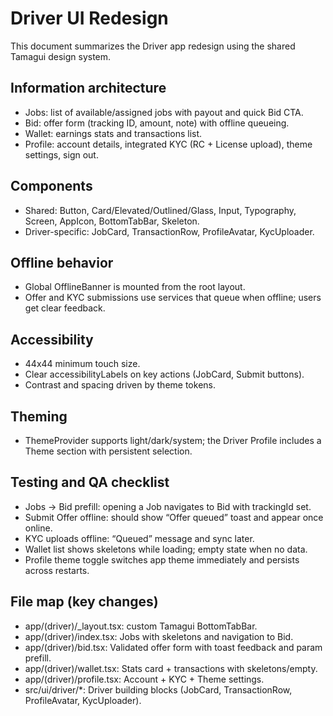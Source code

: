# Driver UI Redesign

This document summarizes the Driver app redesign using the shared Tamagui design
system.

## Information architecture

- Jobs: list of available/assigned jobs with payout and quick Bid CTA.
- Bid: offer form (tracking ID, amount, note) with offline queueing.
- Wallet: earnings stats and transactions list.
- Profile: account details, integrated KYC (RC + License upload), theme
  settings, sign out.

## Components

- Shared: Button, Card/Elevated/Outlined/Glass, Input, Typography, Screen,
  AppIcon, BottomTabBar, Skeleton.
- Driver-specific: JobCard, TransactionRow, ProfileAvatar, KycUploader.

## Offline behavior

- Global OfflineBanner is mounted from the root layout.
- Offer and KYC submissions use services that queue when offline; users get
  clear feedback.

## Accessibility

- 44x44 minimum touch size.
- Clear accessibilityLabels on key actions (JobCard, Submit buttons).
- Contrast and spacing driven by theme tokens.

## Theming

- ThemeProvider supports light/dark/system; the Driver Profile includes a Theme
  section with persistent selection.

## Testing and QA checklist

- Jobs -> Bid prefill: opening a Job navigates to Bid with trackingId set.
- Submit Offer offline: should show “Offer queued” toast and appear once online.
- KYC uploads offline: “Queued” message and sync later.
- Wallet list shows skeletons while loading; empty state when no data.
- Profile theme toggle switches app theme immediately and persists across
  restarts.

## File map (key changes)

- app/(driver)/\_layout.tsx: custom Tamagui BottomTabBar.
- app/(driver)/index.tsx: Jobs with skeletons and navigation to Bid.
- app/(driver)/bid.tsx: Validated offer form with toast feedback and param
  prefill.
- app/(driver)/wallet.tsx: Stats card + transactions with skeletons/empty.
- app/(driver)/profile.tsx: Account + KYC + Theme settings.
- src/ui/driver/\*: Driver building blocks (JobCard, TransactionRow,
  ProfileAvatar, KycUploader).
